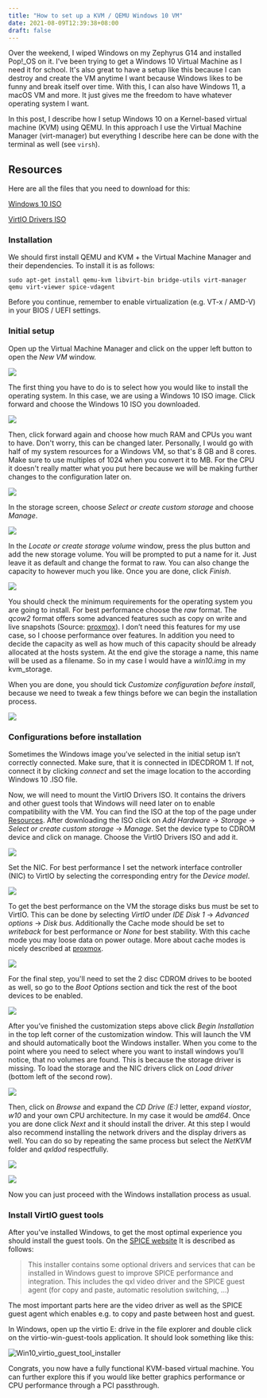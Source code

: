 ```yaml
---
title: "How to set up a KVM / QEMU Windows 10 VM"
date: 2021-08-09T12:39:38+08:00
draft: false
---
```


Over the weekend, I wiped Windows on my Zephyrus G14 and installed Pop!\_OS on it. I've been trying to get a Windows 10 Virtual Machine as I need it for school. It's also great to have a setup like this because I can destroy and create the VM anytime I want because Windows likes to be funny and break itself over time. With this, I can also have Windows 11, a macOS VM and more. It just gives me the freedom to have whatever operating system I want.

In this post, I describe how I setup Windows 10 on a Kernel-based virtual machine (KVM) using QEMU. In this approach I use the Virtual Machine Manager (virt-manager) but everything I describe here can be done with the terminal as well (see `virsh`).

## Resources

Here are all the files that you need to download for this:

[Windows 10 ISO](https://www.microsoft.com/en-us/software-download/windows10ISO)

[VirtIO Drivers ISO](https://fedorapeople.org/groups/virt/virtio-win/direct-downloads/stable-virtio/virtio-win.iso)

### Installation

We should first install QEMU and KVM + the Virtual Machine Manager and their dependencies. To install it is as follows:

```shell
sudo apt-get install qemu-kvm libvirt-bin bridge-utils virt-manager qemu virt-viewer spice-vdagent
```

Before you continue, remember to enable virtualization (e.g. VT-x / AMD-V) in your BIOS / UEFI settings.

### Initial setup

Open up the Virtual Machine Manager and click on the upper left button to open the _New VM_ window.

![](/images/screenshot_2021-08-09_12-59-25.png)

The first thing you have to do is to select how you would like to install the operating system. In this case, we are using a Windows 10 ISO image. Click forward and choose the Windows 10 ISO you downloaded.

![](/images/screenshot_2021-08-09_13-26-59.png)

Then, click forward again and choose how much RAM and CPUs you want to have. Don't worry, this can be changed later. Personally, I would go with half of my system resources for a Windows VM, so that's 8 GB and 8 cores. Make sure to use multiples of 1024 when you convert it to MB. For the CPU it doesn't really matter what you put here because we will be making further changes to the configuration later on.

![](/images/screenshot_2021-08-09_13-39-09.png)

In the storage screen, choose _Select or create custom storage_ and choose _Manage_.

![](/images/screenshot_2021-08-09_13-41-10.png)

In the _Locate or create storage volume_ window, press the plus button and add the new storage volume. You will be prompted to put a name for it. Just leave it as default and change the format to raw. You can also change the capacity to however much you like. Once you are done, click _Finish_.

![](/images/screenshot_2021-08-09_13-45-29.png)

You should check the minimum requirements for the operating system you are going to install. For best performance choose the *raw* format. The *qcow2* format offers some advanced features such as copy on write and live snapshots (Source: [proxmox](https://pve.proxmox.com/wiki/Windows_10_guest_best_practices)). I don’t need this features for my use case, so I choose performance over features. In addition you need to decide the capacity as well as how much of this capacity should be already allocated at the hosts system. At the end give the storage a name, this name will be used as a filename. So in my case I would have a *win10.img* in my kvm_storage.

When you are done, you should tick _Customize configuration before install_, because we need to tweak a few things before we can begin the installation process.

![](/images/screenshot_2021-08-09_13-49-44.png)

### Configurations before installation

Sometimes the Windows image you’ve selected in the initial setup isn’t correctly connected. Make sure, that it is connected in IDECDROM 1. If not, connect it by clicking *connect* and set the image location to the according Windows 10 .ISO file.

Now, we will need to mount the VirtIO Drivers ISO. It contains the drivers and other guest tools that Windows will need later on to enable compatibility with the VM. You can find the ISO at the top of the page under [Resources](#resources). After downloading the ISO click on *Add Hardware* -> *Storage* -> *Select or create custom storage* -> *Manage*. Set the device type to CDROM device and click on manage. Choose the VirtIO Drivers ISO and add it.

![](/images/screenshot_2021-08-09_13-57-53.png)

Set the NIC. For best performance I set the network interface controller (NIC) to VirtIO by selecting the corresponding entry for the *Device model*.

![](/images/screenshot_2021-08-09_14-00-36.png)

To get the best performance on the VM the storage disks bus must be set to VirtIO. This can be done by selecting *VirtIO* under *IDE Disk 1* -> *Advanced options* -> *Disk bus*. Additionally the Cache mode should be set to _writeback_ for best performance or *None* for best stability. With this cache mode you may loose data on power outage. More about cache modes is nicely described at [proxmox](https://pve.proxmox.com/wiki/Performance_Tweaks).

![](/images/screenshot_2021-08-09_14-03-02.png)

For the final step, you'll need to set the 2 disc CDROM drives to be booted as well, so go to the _Boot Options_ section and tick the rest of the boot devices to be enabled.

![](/images/screenshot_2021-08-09_14-05-21.png)

After you’ve finished the customization steps above click *Begin Installation* in the top left corner of the customization window. This will launch the VM and should automatically boot the Windows installer. When you come to the point where you need to select where you want to install windows you’ll notice, that no volumes are found. This is because the storage driver is missing. To load the storage and the NIC drivers click on *Load driver* (bottom left of the second row).

![](/images/screenshot_2021-08-09_14-08-25.png)

Then, click on _Browse_ and expand the _CD Drive (E:)_ letter, expand _viostor_, _w10_ and your own CPU architecture. In my case it would be _amd64_. Once you are done click _Next_ and it should install the driver. At this step I would also recommend installing the network drivers and the display drivers as well. You can do so by repeating the same process but select the _NetKVM_ folder and _qxldod_ respectfully.

![](/images/screenshot_2021-08-09_14-11-11.png)

![](/images/screenshot_2021-08-09_14-14-30.png)

Now you can just proceed with the Windows installation process as usual.

### Install VirtIO guest tools

After you've installed Windows, to get the most optimal experience you should install the guest tools. On the [SPICE website](https://www.spice-space.org/download.html) It is described as follows:

> This installer contains some optional drivers and services that can be installed in Windows guest to improve SPICE performance and integration. This includes the qxl video driver and the SPICE guest agent (for copy and paste, automatic resolution switching, …)

The most important parts here are the video driver as well as the SPICE guest agent which enables e.g. to copy and paste between host and guest.

In Windows, open up the virtio E: drive in the file explorer and double click on the virtio-win-guest-tools application. It should look something like this:

![Win10_virtio_guest_tool_installer](/images/Win10_virtio_guest_tool_installer.png)

Congrats, you now have a fully functional KVM-based virtual machine. You can further explore this if you would like better graphics performance or CPU performance through a PCI passthrough.

